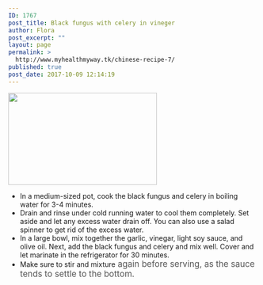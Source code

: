 ```yaml
---
ID: 1767
post_title: Black fungus with celery in vineger
author: Flora
post_excerpt: ""
layout: page
permalink: >
  http://www.myhealthmyway.tk/chinese-recipe-7/
published: true
post_date: 2017-10-09 12:14:19
---
```

<img class="alignnone size-medium wp-image-1709" src="http://35.201.22.184/wp-content/uploads/2017/09/Black-fungus-with-celery-in-vineger-300x186.jpg" alt="" width="300" height="186" />
<ul>
 	<li>In a medium-sized pot, cook the black fungus and celery in boiling water for 3-4 minutes.</li>
 	<li>Drain and rinse under cold running water to cool them completely. Set aside and let any excess water drain off. You can also use a salad spinner to get rid of the excess water.</li>
 	<li>In a large bowl, mix together the garlic, vinegar, light soy sauce, and olive oil. Next, add the black fungus and celery and mix well. Cover and let marinate in the refrigerator for 30 minutes.</li>
 	<li>Make sure to stir and mixture<span style="color: #555555; font-size: 17px;"> again before serving, as the sauce tends to settle to the bottom.</span></li>
</ul>